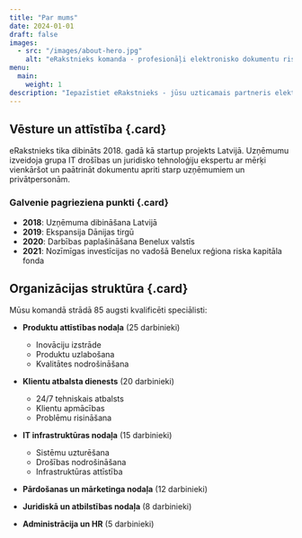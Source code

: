 ```yaml
---
title: "Par mums"
date: 2024-01-01
draft: false
images:
  - src: "/images/about-hero.jpg"
    alt: "eRakstnieks komanda - profesionāļi elektronisko dokumentu risinājumu jomā"
menu:
  main:
    weight: 1
description: "Iepazīstiet eRakstnieks - jūsu uzticamais partneris elektronisko dokumentu risinājumos"
---
```


## Vēsture un attīstība {.card}

eRakstnieks tika dibināts 2018. gadā kā startup projekts Latvijā. Uzņēmumu izveidoja grupa IT drošības un juridisko tehnoloģiju ekspertu ar mērķi vienkāršot un paātrināt dokumentu apriti starp uzņēmumiem un privātpersonām.

### Galvenie pagrieziena punkti {.card}

- **2018**: Uzņēmuma dibināšana Latvijā
- **2019**: Ekspansija Dānijas tirgū
- **2020**: Darbības paplašināšana Benelux valstīs
- **2021**: Nozīmīgas investīcijas no vadošā Benelux reģiona riska kapitāla fonda

## Organizācijas struktūra {.card}

Mūsu komandā strādā 85 augsti kvalificēti speciālisti:

- **Produktu attīstības nodaļa** (25 darbinieki)
  - Inovāciju izstrāde
  - Produktu uzlabošana
  - Kvalitātes nodrošināšana

- **Klientu atbalsta dienests** (20 darbinieki)
  - 24/7 tehniskais atbalsts
  - Klientu apmācības
  - Problēmu risināšana

- **IT infrastruktūras nodaļa** (15 darbinieki)
  - Sistēmu uzturēšana
  - Drošības nodrošināšana
  - Infrastruktūras attīstība

- **Pārdošanas un mārketinga nodaļa** (12 darbinieki)
- **Juridiskā un atbilstības nodaļa** (8 darbinieki)
- **Administrācija un HR** (5 darbinieki)